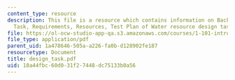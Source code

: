 ```yaml
---
content_type: resource
description: This file is a resource which contains information on Background, Design
  Task, Requirements, Resources, Test Plan of Water resource design task.
file: https://ol-ocw-studio-app-qa.s3.amazonaws.com/courses/1-101-introduction-to-civil-and-environmental-engineering-design-i-fall-2006/18a44fbc60d031f27448dc75133b0a56_design_task.pdf
file_type: application/pdf
parent_uid: 1a478646-505a-a226-fa0b-d128902fe187
resourcetype: Document
title: design_task.pdf
uid: 18a44fbc-60d0-31f2-7448-dc75133b0a56
---
```

